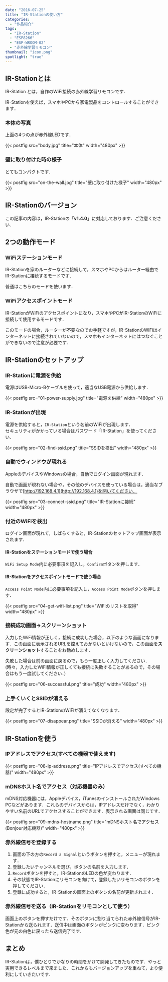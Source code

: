 ```yaml
---
date: "2016-07-25"
title: "IR-Stationの使い方"
categories:
  - "作品紹介"
tags:
  - "IR-Station"
  - "ESP8266"
  - "ESP-WROOM-02"
  - "赤外線学習リモコン"
thumbnail: "icon.png"
spotlight: "true"
---
```


## IR-Stationとは

IR-Station とは，自作のWiFi接続の赤外線学習リモコンです．

IR-Stationを使えば，スマホやPCから家電製品をコントロールすることができます．

<!--more-->

### 本体の写真

上面の4つの点が赤外線LEDです．

{{< postfig src="body.jpg" title="本体" width="480px" >}}

### 壁に取り付けた時の様子

とてもコンパクトです．

{{< postfig src="on-the-wall.jpg" title="壁に取り付けた様子" width="480px" >}}

## IR-Stationのバージョン

この記事の内容は，IR-Stationの「**v1.4.0**」に対応しております．ご注意ください．

## 2つの動作モード

### WiFiステーションモード

IR-Stationを家のルーターなどに接続して，スマホやPCからはルーター経由でIR-Stationに接続するモードです．

普通はこちらのモードを使います．

### WiFiアクセスポイントモード

IR-StationがWiFiのアクセスポイントになり，スマホやPCがIR-StationのWiFiに接続して使用するモードです．

このモードの場合，ルーターが不要なのでお手軽ですが，IR-StationのWiFiはインターネットに接続されていないので，スマホもインターネットにはつなぐことができないので注意が必要です．

## IR-Stationのセットアップ

### IR-Stationに電源を供給

電源はUSB-Micro-Bケーブルを使って，適当なUSB電源から供給します．

{{< postfig src="01-power-supply.jpg" title="電源を供給" width="480px" >}}

### IR-Stationが出現

電源を供給すると，`IR-Station`という名前のWiFiが出現します．  
セキュリティがかかっている場合はパスワード「IR-Station」を使ってください．

{{< postfig src="02-find-ssid.png" title="SSIDを検出" width="480px" >}}

### 自動でウィンドウが現れる
AppleのデバイスやWindowsの場合，自動でログイン画面が現れます．

自動で画面が現れない場合や，その他のデバイスを使っている場合は，適当なブラウザで[http://192.168.4.1](http://192.168.4.1)を開いてください．

{{< postfig src="03-connect-ssid.png" title="IR-Stationに接続" width="480px" >}}

### 付近のWiFiを検出

ログイン画面が現れて，しばらくすると，IR-Stationのセットアップ画面が表示されます．

#### IR-Stationをステーションモードで使う場合

`WiFi Setup Mode`内に必要事項を記入し，`Confirm`ボタンを押します．

#### IR-Stationをアクセスポイントモードで使う場合

`Access Point Mode`内に必要事項を記入し，`Access Point Mode`ボタンを押します．

{{< postfig src="04-get-wifi-list.png" title="WiFiのリストを取得" width="480px" >}}

### 接続成功画面→スクリーンショット

入力したWiFi情報が正しく，接続に成功した場合，以下のような画面になります．この画面に表示されるURLを控えておかないといけないので，この画面を**スクリーンショット**することをお勧めします．

失敗した場合は前の画面に戻るので，もう一度正しく入力してください．(時々，入力したWiFi情報が正しくても接続に失敗することがあるので，その場合はもう一度試してください．)

{{< postfig src="06-successful.png" title="成功" width="480px" >}}

### 上手くいくとSSIDが消える

設定が完了するとIR-StationのWiFiが消えてなくなります．

{{< postfig src="07-disappear.png" title="SSIDが消える" width="480px" >}}

## IR-Stationを使う

### IPアドレスでアクセス(すべての機器で使えます)

{{< postfig src="08-ip-address.png" title="IPアドレスでアクセス(すべての機器)" width="480px" >}}

### mDNSホスト名でアクセス（対応機器のみ）

mDNS対応機器には，Appleデバイス，iTunesのインストールされたWindows PCなどがあります．これらのデバイスからは，IPアドレスだけでなく，わかりやすい名前のURLでアクセスすることができます．表示される画面は同じです．

{{< postfig src="09-mdns-hostname.png" title="mDNSホスト名でアクセス(Bonjour対応機器)" width="480px" >}}

### 赤外線信号を登録する

  1. 画面の下の方の`Record a Signal`というボタンを押すと，メニューが現れます．
  1. 登録したいチャンネルを選び，ボタンの名前を入力します．
  1. `Record`ボタンを押すと，IR-StationのLEDの色が変わります．
  1. その状態でIR-Stationにリモコンを向けて，登録したいリモコンのボタンを押してください．
  1. 登録に成功すると，IR-Stationの画面上のボタンの名前が更新されます．

### 赤外線信号を送る（IR-Stationをリモコンとして使う）

画面上のボタンを押すだけです．そのボタンに割り当てられた赤外線信号がIR-Stationから送られます．送信中は画面のボタンがピンクに変わります．ピンク色が元の白色に戻ったら送信完了です．

## まとめ

IR-Stationは，僕ひとりでかなりの時間をかけて開発してきたものです．やっと実用できるレベルまで来ました．これからもバージョンアップを重ねて，より便利にしていきたいです．

